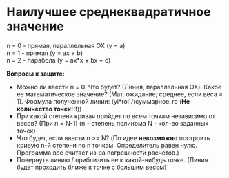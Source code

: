 # Наилучшее среднеквадратичное значение
n = 0 - прямая, параллельная OX (y = a)  
n = 1 - прямая (y = ax + b)  
n = 2 - парабола (y = ax*x + bx + c)  

**Вопросы к защите:**  
* Можно ли ввести n = 0. Что будет? (Линия, параллельная OX). Какое ее математическое значение? (Мат. ожидание; среднее, если веса = 1). 
Формула полученной линии: (yi*roi)/(суммарное_ro (**Не количество точек!!!**))
* При какой степени кривая пройдет по всем точкам независимо от весов? (При n = N-1) (n - степень полинома N - кол-во заданных точек)
* Что будет, если ввести n >= N? (По идее **невозможно** построить кривую n-й степени по n точкам. Определитель равен нулю.
Программа все считает из-за погрешности расчетов.)  
* Повернуть линию / приблизить ее к какой-нибудь точке. (Линия будет проходить ближе к точке с большим весом)
